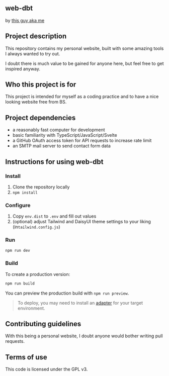 ## web-dbt
by [this guy aka me](https://github.com/Obnoxieux)

## Project description
This repository contains my personal website, built with some amazing tools I always wanted to try out.

I doubt there is much value to be gained for anyone here, but feel free to get inspired anyway.

## Who this project is for
This project is intended for myself as a coding practice and to have a nice looking website free from BS.

## Project dependencies

* a reasonably fast computer for development
* basic familiarity with TypeScript/JavaScript/Svelte
* a GitHub OAuth access token for API requests to increase rate limit
* an SMTP mail server to send contact form data

## Instructions for using web-dbt

### Install
1. Clone the repository locally
2. ```npm install```

### Configure
1. Copy `env.dist` to `.env` and fill out values
2. (optional) adjust Tailwind and DaisyUI theme settings to your liking (in`tailwind.config.js`)

### Run

```bash
npm run dev
```

### Build

To create a production version:

```bash
npm run build
```

You can preview the production build with `npm run preview`.

> To deploy, you may need to install an [adapter](https://kit.svelte.dev/docs/adapters) 
> for your target environment.

## Contributing guidelines
With this being a personal website, I doubt anyone would bother writing pull requests.


## Terms of use
This code is licensed under the GPL v3.